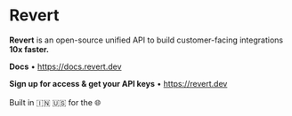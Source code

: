 <p>
<h1 ><b>Revert</b></h1>

**Revert** is an open-source unified API to build customer-facing integrations <b>10x faster.</b>
<br/>

**Docs** • https://docs.revert.dev

**Sign up for access & get your API keys** • https://revert.dev <br/><br/> Built in 🇮🇳 🇺🇸 for the 🌐



